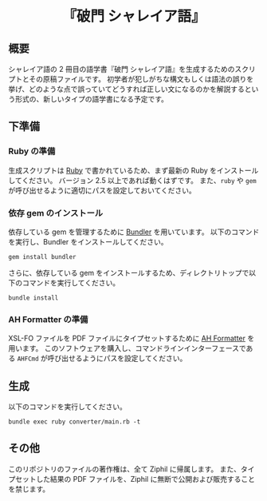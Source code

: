<div align="center">
<h1>『破門 シャレイア語』</h1>
</div>


## 概要
シャレイア語の 2 冊目の語学書『破門 シャレイア語』を生成するためのスクリプトとその原稿ファイルです。
初学者が犯しがちな構文もしくは語法の誤りを挙げ、どのような点で誤っていてどうすれば正しい文になるのかを解説するという形式の、新しいタイプの語学書になる予定です。

## 下準備

### Ruby の準備
生成スクリプトは [Ruby](https://www.ruby-lang.org/ja/) で書かれているため、まず最新の Ruby をインストールしてください。
バージョン 2.5 以上であれば動くはずです。
また、`ruby` や `gem` が呼び出せるように適切にパスを設定しておいてください。

### 依存 gem のインストール
依存している gem を管理するために [Bundler](https://bundler.io/) を用いています。
以下のコマンドを実行し、Bundler をインストールしてください。
```
gem install bundler
```

さらに、依存している gem をインストールするため、ディレクトリトップで以下のコマンドを実行してください。
```
bundle install
```

### AH Formatter の準備
XSL-FO ファイルを PDF ファイルにタイプセットするために [AH Formatter](https://www.antenna.co.jp/AHF/) を用います。
このソフトウェアを購入し、コマンドラインインターフェースである `AHFCmd` が呼び出せるようにパスを設定してください。

## 生成
以下のコマンドを実行してください。
```
bundle exec ruby converter/main.rb -t
```

## その他
このリポジトリのファイルの著作権は、全て Ziphil に帰属します。
また、タイプセットした結果の PDF ファイルを、Ziphil に無断で公開および販売することを禁じます。